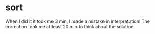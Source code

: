 # sort
When I did it it took me 3 min, I made a mistake in interpretation! The correction took me at least 20 min to think about the solution.

